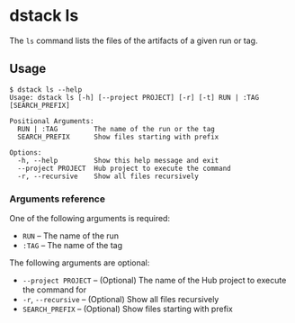# dstack ls

The `ls` command lists the files of the artifacts of a given run or tag.

## Usage

<div class="termy">

```shell
$ dstack ls --help
Usage: dstack ls [-h] [--project PROJECT] [-r] [-t] RUN | :TAG [SEARCH_PREFIX]

Positional Arguments:
  RUN | :TAG         The name of the run or the tag
  SEARCH_PREFIX      Show files starting with prefix

Options:
  -h, --help         Show this help message and exit
  --project PROJECT  Hub project to execute the command
  -r, --recursive    Show all files recursively
```

</div>

### Arguments reference

One of the following arguments is required:

- `RUN` – The name of the run
- `:TAG` – The name of the tag

The following arguments are optional:

-  `--project PROJECT` – (Optional) The name of the Hub project to execute the command for
- `-r`, `--recursive` – (Optional) Show all files recursively
- `SEARCH_PREFIX` – (Optional) Show files starting with prefix